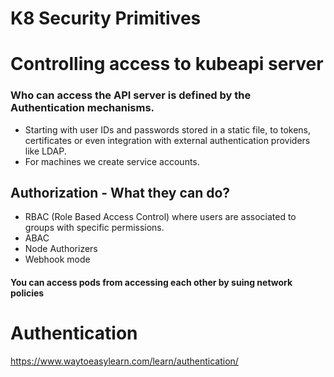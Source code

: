 # K8 Security Primitives

# Controlling access to kubeapi server
### Who can access the API server is defined by the Authentication mechanisms.
- Starting with user IDs and passwords stored in a static file, to tokens, certificates or even integration with external authentication providers like LDAP.
- For machines we create service accounts. 

## Authorization - What they can do?
- RBAC (Role Based Access Control) where users are associated to groups with specific permissions.
- ABAC
- Node Authorizers
- Webhook mode

#### You can access pods from accessing each other by suing network policies

# Authentication
https://www.waytoeasylearn.com/learn/authentication/
